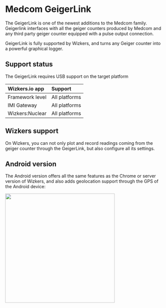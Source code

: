 # Medcom GeigerLink

The GeigerLink is one of the newest additions to the Medcom family. Geigerlink interfaces with all the geiger counters produced by Medcom and any third party geiger counter equipped with a pulse output connection.

GeigerLink is fully supported by Wizkers, and turns any Geiger counter into a powerful graphical logger.

## Support status

The GeigerLink requires USB support on the target platform

Wizkers.io app   |  Support            |
:----------------|:----------------------------|
Framework level  |  All platforms      |
IMI Gateway      |  All platforms      |
Wizkers:Nuclear  |  All platforms      |


## Wizkers support

On Wizkers, you can not only plot and record readings coming from the geiger counter through the GeigerLink, but also configure all its settings.

## Android version

The Android version offers all the same features as the Chrome or server version of Wizkers, and also adds geolocation support through the GPS of the Android device:

<img src="../img/geigerlink-android.png" width="350">
